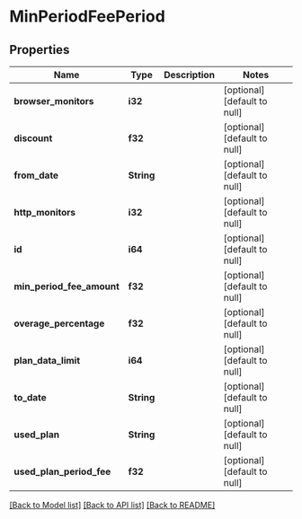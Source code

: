 # MinPeriodFeePeriod

## Properties
Name | Type | Description | Notes
------------ | ------------- | ------------- | -------------
**browser_monitors** | **i32** |  | [optional] [default to null]
**discount** | **f32** |  | [optional] [default to null]
**from_date** | **String** |  | [optional] [default to null]
**http_monitors** | **i32** |  | [optional] [default to null]
**id** | **i64** |  | [optional] [default to null]
**min_period_fee_amount** | **f32** |  | [optional] [default to null]
**overage_percentage** | **f32** |  | [optional] [default to null]
**plan_data_limit** | **i64** |  | [optional] [default to null]
**to_date** | **String** |  | [optional] [default to null]
**used_plan** | **String** |  | [optional] [default to null]
**used_plan_period_fee** | **f32** |  | [optional] [default to null]

[[Back to Model list]](../README.md#documentation-for-models) [[Back to API list]](../README.md#documentation-for-api-endpoints) [[Back to README]](../README.md)


